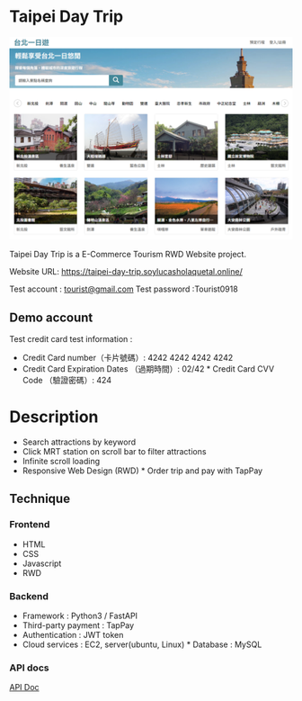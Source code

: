 # Taipei Day Trip


![image](https://github.com/hlpss891092002/taipei-day-trip/blob/main/static/img/taipei-day-trip-screenprint.png)

Taipei Day Trip is a E-Commerce Tourism RWD Website project.

Website URL: https://taipei-day-trip.soylucasholaquetal.online/

Test account : tourist@gmail.com
Test password :Tourist0918

## Demo account


Test credit card test information :
* Credit Card number（卡片號碼）: 4242 4242 4242 4242
* Credit Card Expiration Dates （過期時間）: 02/42
\* Credit Card CVV Code （驗證密碼）: 424

# Description


* Search attractions by keyword
* Click MRT station on scroll bar to filter attractions
* Infinite scroll loading
* Responsive Web Design (RWD)
\* Order trip and pay with TapPay

## Technique

### Frontend

* HTML
* CSS
* Javascript
* RWD

### Backend

* Framework : Python3 / FastAPI
* Third-party payment : TapPay
* Authentication : JWT token
* Cloud services : EC2, server(ubuntu, Linux)
\* Database : MySQL

### API docs

[API Doc](https://taipei-day-trip.soylucasholaquetal.online/docs)
